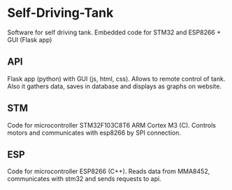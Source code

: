 # Self-Driving-Tank
Software for self driving tank. Embedded code for STM32 and ESP8266 + GUI (Flask app)

## API

Flask app (python) with GUI (js, html, css).
Allows to remote control of tank. Also it gathers data, saves in database and displays as graphs on website.

## STM

Code for microcontroller STM32F103C8T6 ARM Cortex M3 (C).
Controls motors and communicates with esp8266 by SPI connection.

## ESP

Code for microcontroller ESP8266 (C++). 
Reads data from MMA8452, communicates with stm32 and sends requests to api.
